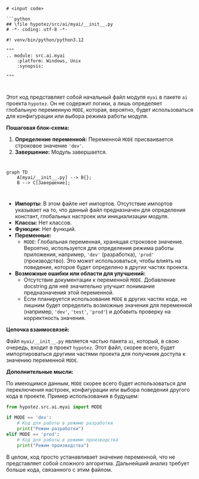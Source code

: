 ```MD
# <input code>

```python
## \file hypotez/src/ai/myai/__init__.py
# -*- coding: utf-8 -*-

#! venv/bin/python/python3.12

"""
.. module: src.ai.myai 
	:platform: Windows, Unix
	:synopsis:

"""

```

# <algorithm>

Этот код представляет собой начальный файл модуля `myai` в пакете `ai` проекта `hypotez`.  Он не содержит логики, а лишь определяет глобальную переменную `MODE`, которая, вероятно, будет использоваться для конфигурации или выбора режима работы модуля.

**Пошаговая блок-схема:**

1. **Определение переменной:**  Переменной `MODE` присваивается строковое значение `'dev'`.
2. **Завершение:**  Модуль завершается.


# <mermaid>

```mermaid
graph TD
    A[myai/__init__.py] --> B{};
    B --> C[Завершение];
```

# <explanation>

* **Импорты:**  В этом файле нет импортов.  Отсутствие импортов указывает на то, что данный файл предназначен для определения констант, глобальных настроек или инициализации модуля.
* **Классы:**  Нет классов.
* **Функции:**  Нет функций.
* **Переменные:**
    * `MODE`:  Глобальная переменная, хранящая строковое значение. Вероятно, используется для определения режима работы приложения, например, `'dev'` (разработка), `'prod'` (производство). Это может использоваться, чтобы влиять на поведение, которое будет определено в других частях проекта.
* **Возможные ошибки или области для улучшений:**
    * Отсутствие документации к переменной `MODE`. Добавление docstring для неё значительно улучшит понимание предназначения этой переменной.
    * Если планируется использование `MODE` в других частях кода, не лишним будет определить возможные значения для переменной (например, `'dev'`, `'test'`, `'prod'`) и добавить проверку на корректность значения.

**Цепочка взаимосвязей:**

Файл `myai/__init__.py` является частью пакета `ai`, который, в свою очередь, входит в проект `hypotez`.  Этот файл, скорее всего, будет импортироваться другими частями проекта для получения доступа к значению переменной `MODE`.


**Дополнительные мысли:**


По имеющимся данным, `MODE` скорее всего будет использоваться для переключения настроек, конфигурации или выбора поведения другого кода в проекте.  Пример использования в будущем:

```python
from hypotez.src.ai.myai import MODE

if MODE == 'dev':
    # Код для работы в режиме разработки
    print("Режим разработки")
elif MODE == 'prod':
    # Код для работы в режиме производства
    print("Режим производства")
```


В целом, код просто устанавливает значение переменной, что не представляет собой сложного алгоритма. Дальнейший анализ требует больше кода, связанного с этим файлом.